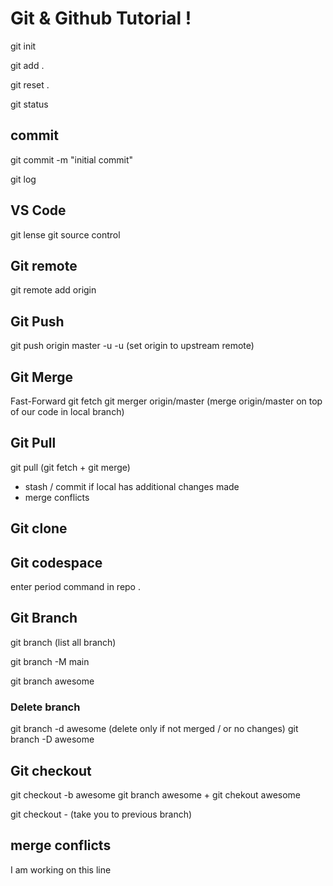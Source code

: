 # Git & Github Tutorial !

git init

git add .

git reset . 

git status


## commit

 git commit -m "initial commit"

 git log

## VS Code 
  git lense
  git source control

## Git remote

git remote add origin <git url>



## Git Push

git push origin master -u 
-u (set origin to upstream remote)


## Git Merge

Fast-Forward
git fetch
git merger origin/master   (merge origin/master on top of our code in local branch)

## Git Pull
git pull (git fetch + git merge)

 - stash / commit if local has additional changes made
 - merge conflicts 

## Git clone

## Git codespace

enter period command in repo
.

## Git Branch

git branch (list all branch)

git branch -M main

git branch awesome

### Delete branch
git branch -d awesome (delete only if not merged / or no changes)
git branch -D awesome

## Git checkout

git checkout -b awesome
git branch awesome + git chekout awesome 

git checkout - (take you to previous branch)


## merge conflicts

I am working on this line 
